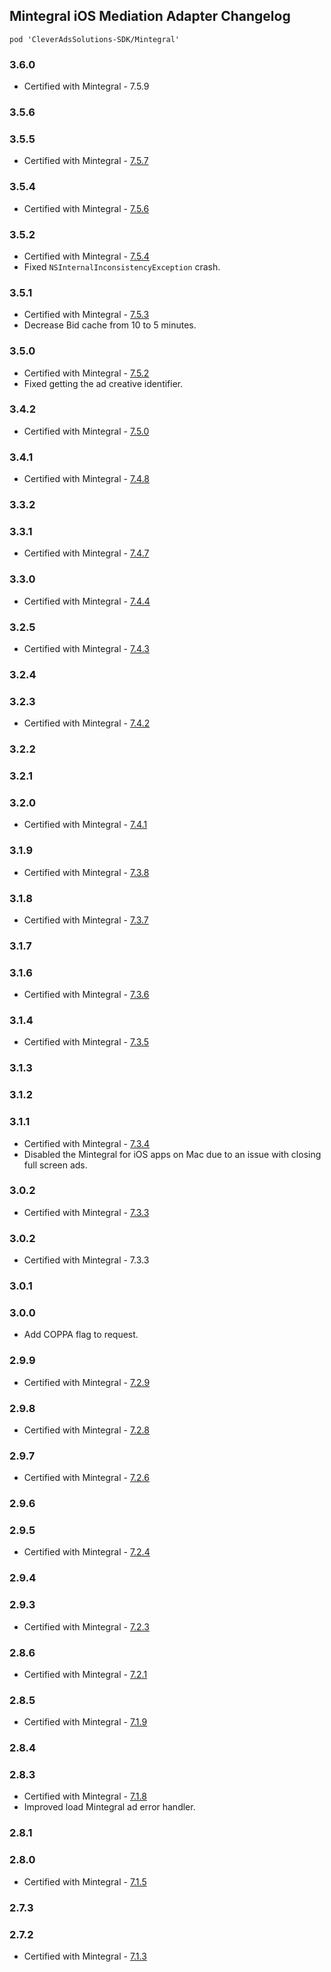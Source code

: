 ## Mintegral iOS Mediation Adapter Changelog
`pod 'CleverAdsSolutions-SDK/Mintegral'`

### 3.6.0
- Certified with Mintegral - 7.5.9

### 3.5.6

### 3.5.5
- Certified with Mintegral - [7.5.7](http://cdn-adn.rayjump.com/cdn-adn/v2/markdown_v2/index.html?file=sdk-m_sdk-ios&lang=en)

### 3.5.4
- Certified with Mintegral - [7.5.6](http://cdn-adn.rayjump.com/cdn-adn/v2/markdown_v2/index.html?file=sdk-m_sdk-ios&lang=en)

### 3.5.2
- Certified with Mintegral - [7.5.4](http://cdn-adn.rayjump.com/cdn-adn/v2/markdown_v2/index.html?file=sdk-m_sdk-ios&lang=en)
- Fixed `NSInternalInconsistencyException` crash.

### 3.5.1
- Certified with Mintegral - [7.5.3](http://cdn-adn.rayjump.com/cdn-adn/v2/markdown_v2/index.html?file=sdk-m_sdk-ios&lang=en)
- Decrease Bid cache from 10 to 5 minutes.

### 3.5.0
- Certified with Mintegral - [7.5.2](http://cdn-adn.rayjump.com/cdn-adn/v2/markdown_v2/index.html?file=sdk-m_sdk-ios&lang=en)
- Fixed getting the ad creative identifier.

### 3.4.2
- Certified with Mintegral - [7.5.0](http://cdn-adn.rayjump.com/cdn-adn/v2/markdown_v2/index.html?file=sdk-m_sdk-ios&lang=en)

### 3.4.1
- Certified with Mintegral - [7.4.8](http://cdn-adn.rayjump.com/cdn-adn/v2/markdown_v2/index.html?file=sdk-m_sdk-ios&lang=en)

### 3.3.2

### 3.3.1
- Certified with Mintegral - [7.4.7](http://cdn-adn.rayjump.com/cdn-adn/v2/markdown_v2/index.html?file=sdk-m_sdk-ios&lang=en)

### 3.3.0
- Certified with Mintegral - [7.4.4](http://cdn-adn.rayjump.com/cdn-adn/v2/markdown_v2/index.html?file=sdk-m_sdk-ios&lang=en)

### 3.2.5
- Certified with Mintegral - [7.4.3](http://cdn-adn.rayjump.com/cdn-adn/v2/markdown_v2/index.html?file=sdk-m_sdk-ios&lang=en)

### 3.2.4

### 3.2.3
- Certified with Mintegral - [7.4.2](http://cdn-adn.rayjump.com/cdn-adn/v2/markdown_v2/index.html?file=sdk-m_sdk-ios&lang=en)

### 3.2.2

### 3.2.1

### 3.2.0
- Certified with Mintegral - [7.4.1](http://cdn-adn.rayjump.com/cdn-adn/v2/markdown_v2/index.html?file=sdk-m_sdk-ios&lang=en)

### 3.1.9
- Certified with Mintegral - [7.3.8](http://cdn-adn.rayjump.com/cdn-adn/v2/markdown_v2/index.html?file=sdk-m_sdk-ios&lang=en)

### 3.1.8
- Certified with Mintegral - [7.3.7](http://cdn-adn.rayjump.com/cdn-adn/v2/markdown_v2/index.html?file=sdk-m_sdk-ios&lang=en)

### 3.1.7

### 3.1.6
- Certified with Mintegral - [7.3.6](http://cdn-adn.rayjump.com/cdn-adn/v2/markdown_v2/index.html?file=sdk-m_sdk-ios&lang=en)

### 3.1.4
- Certified with Mintegral - [7.3.5](http://cdn-adn.rayjump.com/cdn-adn/v2/markdown_v2/index.html?file=sdk-m_sdk-ios&lang=en)

### 3.1.3

### 3.1.2

### 3.1.1
- Certified with Mintegral - [7.3.4](http://cdn-adn.rayjump.com/cdn-adn/v2/markdown_v2/index.html?file=sdk-m_sdk-ios&lang=en)
- Disabled the Mintegral for iOS apps on Mac due to an issue with closing full screen ads.

### 3.0.2
- Certified with Mintegral - [7.3.3](http://cdn-adn.rayjump.com/cdn-adn/v2/markdown_v2/index.html?file=sdk-m_sdk-ios&lang=en)

### 3.0.2
- Certified with Mintegral - 7.3.3

### 3.0.1

### 3.0.0
- Add COPPA flag to request.

### 2.9.9
- Certified with Mintegral - [7.2.9](http://cdn-adn.rayjump.com/cdn-adn/v2/markdown_v2/index.html?file=sdk-m_sdk-ios&lang=en)

### 2.9.8
- Certified with Mintegral - [7.2.8](http://cdn-adn.rayjump.com/cdn-adn/v2/markdown_v2/index.html?file=sdk-m_sdk-ios&lang=en)

### 2.9.7
- Certified with Mintegral - [7.2.6](http://cdn-adn.rayjump.com/cdn-adn/v2/markdown_v2/index.html?file=sdk-m_sdk-ios&lang=en)

### 2.9.6

### 2.9.5
- Certified with Mintegral - [7.2.4](http://cdn-adn.rayjump.com/cdn-adn/v2/markdown_v2/index.html?file=sdk-m_sdk-ios&lang=en)

### 2.9.4

### 2.9.3
- Certified with Mintegral - [7.2.3](http://cdn-adn.rayjump.com/cdn-adn/v2/markdown_v2/index.html?file=sdk-m_sdk-ios&lang=en)

### 2.8.6
- Certified with Mintegral - [7.2.1](http://cdn-adn.rayjump.com/cdn-adn/v2/markdown_v2/index.html?file=sdk-m_sdk-ios&lang=en)

### 2.8.5
- Certified with Mintegral - [7.1.9](http://cdn-adn.rayjump.com/cdn-adn/v2/markdown_v2/index.html?file=sdk-m_sdk-ios&lang=en)

### 2.8.4

### 2.8.3
- Certified with Mintegral - [7.1.8](http://cdn-adn.rayjump.com/cdn-adn/v2/markdown_v2/index.html?file=sdk-m_sdk-ios&lang=en)
- Improved load Mintegral ad error handler.

### 2.8.1

### 2.8.0
- Certified with Mintegral - [7.1.5](http://cdn-adn.rayjump.com/cdn-adn/v2/markdown_v2/index.html?file=sdk-m_sdk-ios&lang=en)

### 2.7.3

### 2.7.2
- Certified with Mintegral - [7.1.3](http://cdn-adn.rayjump.com/cdn-adn/v2/markdown_v2/index.html?file=sdk-m_sdk-ios&lang=en)